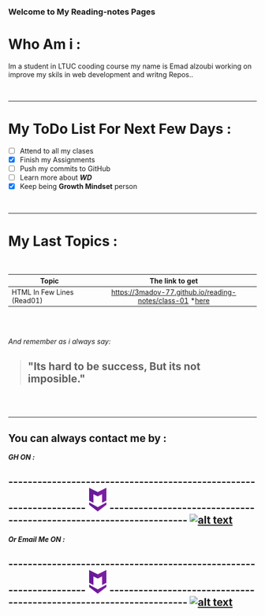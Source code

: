 ### Welcome to My Reading-notes Pages

# Who Am i :
Im a student in LTUC cooding course my name is Emad alzoubi working on improve my skils in web development and writng Repos..

<br>
<hr>

# My ToDo List For Next Few Days :

- [ ] Attend to all my clases
- [x] Finish my Assignments
- [ ] Push my commits to GitHub
- [ ] Learn more about ***WD***
- [x] Keep being **Growth Mindset** person

<br>
<hr>

# My Last Topics :
<br>

|           Topic                |                          The link to get                         |
| ------------------------------ |:----------------------------------------------------------------:|
| HTML In Few Lines (Read01) | https://3madov-77.github.io/reading-notes/class-01 *[here](https://3madov-77.github.io/reading-notes/class-01)|

<br>
<br>


*And remember as i always say:*
>## "Its hard to be success, But its not imposible."

<br>
<br>
<hr>

## You can always contact me by :

 ***GH  ON :***

-------------------------------------------------------------------![logo](https://github.com/adam-p/markdown-here/raw/master/src/common/images/icon48.png "Conact me" )-------------------------------------------------------------------
[![alt text](https://3madov-77.github.io/reading-notes/Resorses/GH-logo.PNG "Click ME" )](https://github.com/3madov-77)
----------------------------------------------------------------------------------------------------------------------------

***Or Email Me ON :***

-------------------------------------------------------------------![logo](https://github.com/adam-p/markdown-here/raw/master/src/common/images/icon48.png "Conact me")-------------------------------------------------------------------
[![alt text](https://logodix.com/logo/4405.gif "Click ME")](mailto:emadzxy7@gmail.com?subject=Bit%20of%20help)
 ----------------------------------------------------------------------------------------------------------------------------